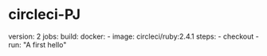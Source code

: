 # circleci-PJ
version: 2
jobs:
  build:
    docker:
      - image: circleci/ruby:2.4.1
    steps:
      - checkout
      - run:   "A first hello"
